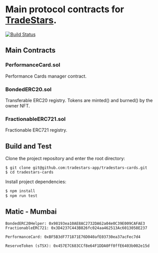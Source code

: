 # Main protocol contracts for [TradeStars](https://tradestars.app).
[![Build Status](https://travis-ci.com/tradestars-app/tradestars-contracts.svg?branch=master)](https://travis-ci.com/tradestars-app/tradestars-contracts)

## Main Contracts

### PerformanceCard.sol
Performance Cards manager contract.

### BondedERC20.sol
Transferable ERC20 registry. Tokens are minted() and burned() by the owner NFT.

### FractionableERC721.sol
Fractionable ERC721 registry.

## Build and Test
Clone the project repository and enter the root directory:

```
$ git clone git@github.com:tradestars-app/tradestars-cards.git
$ cd tradestars-cards
```

Install project dependencies:

```bash
$ npm install
$ npm run test
```


## Matic - Mumbai
```
BondedERC20Helper: 0x98193ea10AE8AC2732DA62a04e0C39E009CAFAE3
FractionableERC721: 0x3D4237C443B826fc024aa462513Ac6013058E237

PerformanceCard: 0xBF5B3dF771871E76D040afE03730ea37acFec7d4

ReserveToken (sTSX): 0x457E7C683CCf8e64F1DDA0Ff0ffE6403b002e15d
```


